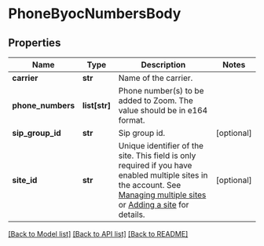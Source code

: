 # PhoneByocNumbersBody

## Properties
Name | Type | Description | Notes
------------ | ------------- | ------------- | -------------
**carrier** | **str** | Name of the carrier. | 
**phone_numbers** | **list[str]** | Phone number(s) to be added to Zoom. The value should be in e164 format. | 
**sip_group_id** | **str** | Sip group id. | [optional] 
**site_id** | **str** | Unique identifier of the site. This field is only required if you have enabled multiple sites in the account. See [Managing multiple sites](https://support.zoom.us/hc/en-us/articles/360020809672-Managing-multiple-sites) or [Adding a site](https://support.zoom.us/hc/en-us/articles/360020809672-Managing-multiple-sites#h_05c88e35-1593-491f-b1a8-b7139a75dc15) for details. | [optional] 

[[Back to Model list]](../README.md#documentation-for-models) [[Back to API list]](../README.md#documentation-for-api-endpoints) [[Back to README]](../README.md)


